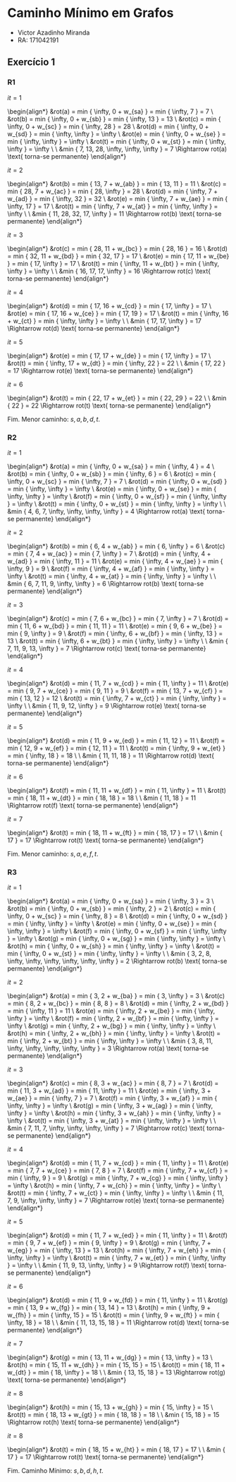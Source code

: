 # Caminho Mínimo em Grafos

- Victor Azadinho Miranda
- RA: 171042191

## Exercício 1

### R1

$it = 1$

\begin{align*}
  &rot(a) = min \{ \infty, 0 + w_{sa} \} = min \{ \infty, 7 \} = 7 \\
  &rot(b) = min \{ \infty, 0 + w_{sb} \} = min \{ \infty, 13 \} = 13 \\
  &rot(c) = min \{ \infty, 0 + w_{sc} \} = min \{ \infty, 28 \} = 28 \\
  &rot(d) = min \{ \infty, 0 + w_{sd} \} = min \{ \infty, \infty \} = \infty \\
  &rot(e) = min \{ \infty, 0 + w_{se} \} = min \{ \infty, \infty \} = \infty \\
  &rot(t) = min \{ \infty, 0 + w_{st} \} = min \{ \infty, \infty \} = \infty \\
  \\
  &min \{ 7, 13, 28, \infty, \infty, \infty \} = 7 \Rightarrow rot(a) \text{ torna-se permanente}
\end{align*}

$it = 2$

\begin{align*}
  &rot(b) = min \{ 13, 7 + w_{ab} \} = min \{ 13, 11 \} = 11 \\
  &rot(c) = min \{ 28, 7 + w_{ac} \} = min \{ 28, \infty \} = 28 \\
  &rot(d) = min \{ \infty, 7 + w_{ad} \} = min \{ \infty, 32 \} = 32 \\
  &rot(e) = min \{ \infty, 7 + w_{ae} \} = min \{ \infty, 17 \} = 17 \\
  &rot(t) = min \{ \infty, 7 + w_{at} \} = min \{ \infty, \infty \} = \infty \\
  \\
  &min \{ 11, 28, 32, 17, \infty \} = 11 \Rightarrow rot(b) \text{ torna-se permanente}
\end{align*}

$it = 3$

\begin{align*}
  &rot(c) = min \{ 28, 11 + w_{bc} \} = min \{ 28, 16 \} = 16 \\
  &rot(d) = min \{ 32, 11 + w_{bd} \} = min \{ 32, 17 \} = 17 \\
  &rot(e) = min \{ 17, 11 + w_{be} \} = min \{ 17, \infty \} = 17 \\
  &rot(t) = min \{ \infty, 11 + w_{bt} \} = min \{ \infty, \infty \} = \infty \\
  \\
  &min \{ 16, 17, 17, \infty \} = 16 \Rightarrow rot(c) \text{ torna-se permanente}
\end{align*}

$it = 4$

\begin{align*}
  &rot(d) = min \{ 17, 16 + w_{cd} \} = min \{ 17, \infty \} = 17 \\
  &rot(e) = min \{ 17, 16 + w_{ce} \} = min \{ 17, 19 \} = 17 \\
  &rot(t) = min \{ \infty, 16 + w_{ct} \} = min \{ \infty, \infty \} = \infty \\
  \\
  &min \{ 17, 17, \infty \} = 17 \Rightarrow rot(d) \text{ torna-se permanente}
\end{align*}

$it = 5$

\begin{align*}
  &rot(e) = min \{ 17, 17 + w_{de} \} = min \{ 17, \infty \} = 17 \\
  &rot(t) = min \{ \infty, 17 + w_{dt} \} = min \{ \infty, 22 \} = 22 \\
  \\
  &min \{ 17, 22 \} = 17 \Rightarrow rot(e) \text{ torna-se permanente}
\end{align*}

$it = 6$

\begin{align*}
  &rot(t) = min \{ 22, 17 + w_{et} \} = min \{ 22, 29 \} = 22 \\
  \\
  &min \{ 22 \} = 22 \Rightarrow rot(t) \text{ torna-se permanente}
\end{align*}

Fim. Menor caminho: $s, a, b, d, t$.

### R2

$it = 1$

\begin{align*}
  &rot(a) = min \{ \infty, 0 + w_{sa} \} = min \{ \infty, 4 \} = 4 \\
  &rot(b) = min \{ \infty, 0 + w_{sb} \} = min \{ \infty, 6 \} = 6 \\
  &rot(c) = min \{ \infty, 0 + w_{sc} \} = min \{ \infty, 7 \} = 7 \\
  &rot(d) = min \{ \infty, 0 + w_{sd} \} = min \{ \infty, \infty \} = \infty \\
  &rot(e) = min \{ \infty, 0 + w_{se} \} = min \{ \infty, \infty \} = \infty \\
  &rot(f) = min \{ \infty, 0 + w_{sf} \} = min \{ \infty, \infty \} = \infty \\
  &rot(t) = min \{ \infty, 0 + w_{st} \} = min \{ \infty, \infty \} = \infty \\
  \\
  &min \{ 4, 6, 7, \infty, \infty, \infty, \infty \} = 4 \Rightarrow rot(a) \text{ torna-se permanente}
\end{align*}

$it = 2$

\begin{align*}
  &rot(b) = min \{ 6, 4 + w_{ab} \} = min \{ 6, \infty \} = 6 \\
  &rot(c) = min \{ 7, 4 + w_{ac} \} = min \{ 7, \infty \} = 7 \\
  &rot(d) = min \{ \infty, 4 + w_{ad} \} = min \{ \infty, 11 \} = 11 \\
  &rot(e) = min \{ \infty, 4 + w_{ae} \} = min \{ \infty, 9 \} = 9 \\
  &rot(f) = min \{ \infty, 4 + w_{af} \} = min \{ \infty, \infty \} = \infty \\
  &rot(t) = min \{ \infty, 4 + w_{at} \} = min \{ \infty, \infty \} = \infty \\
  \\
  &min \{ 6, 7, 11, 9, \infty, \infty \} = 6 \Rightarrow rot(b) \text{ torna-se permanente}
\end{align*}

$it = 3$

\begin{align*}
  &rot(c) = min \{ 7, 6 + w_{bc} \} = min \{ 7, \infty \} = 7 \\
  &rot(d) = min \{ 11, 6 + w_{bd} \} = min \{ 11, 11 \} = 11 \\
  &rot(e) = min \{ 9, 6 + w_{be} \} = min \{ 9, \infty \} = 9 \\
  &rot(f) = min \{ \infty, 6 + w_{bf} \} = min \{ \infty, 13 \} = 13 \\
  &rot(t) = min \{ \infty, 6 + w_{bt} \} = min \{ \infty, \infty \} = \infty \\
  \\
  &min \{ 7, 11, 9, 13, \infty \} = 7 \Rightarrow rot(c) \text{ torna-se permanente}
\end{align*}

$it = 4$

\begin{align*}
  &rot(d) = min \{ 11, 7 + w_{cd} \} = min \{ 11, \infty \} = 11 \\
  &rot(e) = min \{ 9, 7 + w_{ce} \} = min \{ 9, 11 \} = 9 \\
  &rot(f) = min \{ 13, 7 + w_{cf} \} = min \{ 13, 12 \} = 12 \\
  &rot(t) = min \{ \infty, 7 + w_{ct} \} = min \{ \infty, \infty \} = \infty \\
  \\
  &min \{ 11, 9, 12, \infty \} = 9 \Rightarrow rot(e) \text{ torna-se permanente}
\end{align*}

$it = 5$

\begin{align*}
  &rot(d) = min \{ 11, 9 + w_{ed} \} = min \{ 11, 12 \} = 11 \\
  &rot(f) = min \{ 12, 9 + w_{ef} \} = min \{ 12, 11 \} = 11 \\
  &rot(t) = min \{ \infty, 9 + w_{et} \} = min \{ \infty, 18 \} = 18 \\
  \\
  &min \{ 11, 11, 18 \} = 11 \Rightarrow rot(d) \text{ torna-se permanente}
\end{align*}

$it = 6$

\begin{align*}
  &rot(f) = min \{ 11, 11 + w_{df} \} = min \{ 11, \infty \} = 11 \\
  &rot(t) = min \{ 18, 11 + w_{dt} \} = min \{ 18, 18 \} = 18 \\
  \\
  &min \{ 11, 18 \} = 11 \Rightarrow rot(f) \text{ torna-se permanente}
\end{align*}

$it = 7$

\begin{align*}
  &rot(t) = min \{ 18, 11 + w_{ft} \} = min \{ 18, 17 \} = 17 \\
  \\
  &min \{ 17 \} = 17 \Rightarrow rot(t) \text{ torna-se permanente}
\end{align*}

Fim. Menor caminho: $s, a, e, f, t$.

### R3

$it = 1$

\begin{align*}
  &rot(a) = min \{ \infty, 0 + w_{sa} \} = min \{ \infty, 3 \} = 3 \\
  &rot(b) = min \{ \infty, 0 + w_{sb} \} = min \{ \infty, 2 \} = 2 \\
  &rot(c) = min \{ \infty, 0 + w_{sc} \} = min \{ \infty, 8 \} = 8 \\
  &rot(d) = min \{ \infty, 0 + w_{sd} \} = min \{ \infty, \infty \} = \infty \\
  &rot(e) = min \{ \infty, 0 + w_{se} \} = min \{ \infty, \infty \} = \infty \\
  &rot(f) = min \{ \infty, 0 + w_{sf} \} = min \{ \infty, \infty \} = \infty \\
  &rot(g) = min \{ \infty, 0 + w_{sg} \} = min \{ \infty, \infty \} = \infty \\
  &rot(h) = min \{ \infty, 0 + w_{sh} \} = min \{ \infty, \infty \} = \infty \\
  &rot(t) = min \{ \infty, 0 + w_{st} \} = min \{ \infty, \infty \} = \infty \\
  \\
  &min \{ 3, 2, 8, \infty, \infty, \infty, \infty, \infty, \infty \} = 2 \Rightarrow rot(b) \text{ torna-se permanente}
\end{align*}

$it = 2$

\begin{align*}
  &rot(a) = min \{ 3, 2 + w_{ba} \} = min \{ 3, \infty \} = 3 \\
  &rot(c) = min \{ 8, 2 + w_{bc} \} = min \{ 8, 8 \} = 8 \\
  &rot(d) = min \{ \infty, 2 + w_{bd} \} = min \{ \infty, 11 \} = 11 \\
  &rot(e) = min \{ \infty, 2 + w_{be} \} = min \{ \infty, \infty \} = \infty \\
  &rot(f) = min \{ \infty, 2 + w_{bf} \} = min \{ \infty, \infty \} = \infty \\
  &rot(g) = min \{ \infty, 2 + w_{bg} \} = min \{ \infty, \infty \} = \infty \\
  &rot(h) = min \{ \infty, 2 + w_{bh} \} = min \{ \infty, \infty \} = \infty \\
  &rot(t) = min \{ \infty, 2 + w_{bt} \} = min \{ \infty, \infty \} = \infty \\
  \\
  &min \{ 3, 8, 11, \infty, \infty, \infty, \infty, \infty \} = 3 \Rightarrow rot(a) \text{ torna-se permanente}
\end{align*}

$it = 3$

\begin{align*}
  &rot(c) = min \{ 8, 3 + w_{ac} \} = min \{ 8, 7 \} = 7 \\
  &rot(d) = min \{ 11, 3 + w_{ad} \} = min \{ 11, \infty \} = 11 \\
  &rot(e) = min \{ \infty, 3 + w_{ae} \} = min \{ \infty, 7 \} = 7 \\
  &rot(f) = min \{ \infty, 3 + w_{af} \} = min \{ \infty, \infty \} = \infty \\
  &rot(g) = min \{ \infty, 3 + w_{ag} \} = min \{ \infty, \infty \} = \infty \\
  &rot(h) = min \{ \infty, 3 + w_{ah} \} = min \{ \infty, \infty \} = \infty \\
  &rot(t) = min \{ \infty, 3 + w_{at} \} = min \{ \infty, \infty \} = \infty \\
  \\
  &min \{ 7, 11, 7, \infty, \infty, \infty, \infty \} = 7 \Rightarrow rot(c) \text{ torna-se permanente}
\end{align*}

$it = 4$

\begin{align*}
  &rot(d) = min \{ 11, 7 + w_{cd} \} = min \{ 11, \infty \} = 11 \\
  &rot(e) = min \{ 7, 7 + w_{ce} \} = min \{ 7, 8 \} = 7 \\
  &rot(f) = min \{ \infty, 7 + w_{cf} \} = min \{ \infty, 9 \} = 9 \\
  &rot(g) = min \{ \infty, 7 + w_{cg} \} = min \{ \infty, \infty \} = \infty \\
  &rot(h) = min \{ \infty, 7 + w_{ch} \} = min \{ \infty, \infty \} = \infty \\
  &rot(t) = min \{ \infty, 7 + w_{ct} \} = min \{ \infty, \infty \} = \infty \\
  \\
  &min \{ 11, 7, 9, \infty, \infty, \infty \} = 7 \Rightarrow rot(e) \text{ torna-se permanente}
\end{align*}

$it = 5$

\begin{align*}
  &rot(d) = min \{ 11, 7 + w_{ed} \} = min \{ 11, \infty \} = 11 \\
  &rot(f) = min \{ 9, 7 + w_{ef} \} = min \{ 9, \infty \} = 9 \\
  &rot(g) = min \{ \infty, 7 + w_{eg} \} = min \{ \infty, 13 \} = 13 \\
  &rot(h) = min \{ \infty, 7 + w_{eh} \} = min \{ \infty, \infty \} = \infty \\
  &rot(t) = min \{ \infty, 7 + w_{et} \} = min \{ \infty, \infty \} = \infty \\
  \\
  &min \{ 11, 9, 13, \infty, \infty \} = 9 \Rightarrow rot(f) \text{ torna-se permanente}
\end{align*}

$it = 6$

\begin{align*}
  &rot(d) = min \{ 11, 9 + w_{fd} \} = min \{ 11, \infty \} = 11 \\
  &rot(g) = min \{ 13, 9 + w_{fg} \} = min \{ 13, 14 \} = 13 \\
  &rot(h) = min \{ \infty, 9 + w_{fh} \} = min \{ \infty, 15 \} = 15 \\
  &rot(t) = min \{ \infty, 9 + w_{ft} \} = min \{ \infty, 18 \} = 18 \\
  \\
  &min \{ 11, 13, 15, 18 \} = 11 \Rightarrow rot(d) \text{ torna-se permanente}
\end{align*}

$it = 7$

\begin{align*}
  &rot(g) = min \{ 13, 11 + w_{dg} \} = min \{ 13, \infty \} = 13 \\
  &rot(h) = min \{ 15, 11 + w_{dh} \} = min \{ 15, 15 \} = 15 \\
  &rot(t) = min \{ 18, 11 + w_{dt} \} = min \{ 18, \infty \} = 18 \\
  \\
  &min \{ 13, 15, 18 \} = 13 \Rightarrow rot(g) \text{ torna-se permanente}
\end{align*}

$it = 8$

\begin{align*}
  &rot(h) = min \{ 15, 13 + w_{gh} \} = min \{ 15, \infty \} = 15 \\
  &rot(t) = min \{ 18, 13 + w_{gt} \} = min \{ 18, 18 \} = 18 \\
  \\
  &min \{ 15, 18 \} = 15 \Rightarrow rot(h) \text{ torna-se permanente}
\end{align*}

$it = 8$

\begin{align*}
  &rot(t) = min \{ 18, 15 + w_{ht} \} = min \{ 18, 17 \} = 17 \\
  \\
  &min \{ 17 \} = 17 \Rightarrow rot(t) \text{ torna-se permanente}
\end{align*}

Fim. Caminho Mínimo: $s, b, d, h, t$.